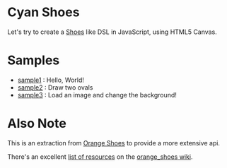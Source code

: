 Cyan Shoes
==========

Let's try to create a [Shoes](http://github.com/shoes/shoes) like DSL in JavaScript, using HTML5 Canvas.

Samples
=======

- [sample1](http://zacharyscott.github.com/cyan_shoes/samples/sample1.html) : Hello, World!
- [sample2](http://zacharyscott.github.com/cyan_shoes/samples/sample2.html) : Draw two ovals 
- [sample3](http://zacharyscott.github.com/cyan_shoes/samples/sample3.html) : Load an image and change the background!

Also Note
=========

This is an extraction from [Orange Shoes](http://github.com/zacharyscott/orange_shoes) to provide a more extensive api.

There's an excellent [list of resources](https://github.com/zacharyscott/orange_shoes/wiki/Resources) on the [orange_shoes wiki](https://github.com/zacharyscott/orange_shoes/wiki).
